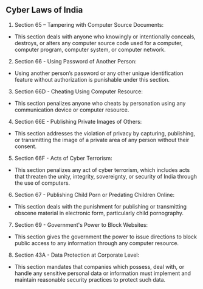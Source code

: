 ## Cyber Laws of India
1. Section 65 – Tampering with Computer Source Documents:
- This section deals with anyone who knowingly or intentionally conceals, destroys, or alters any computer source code used for a computer, computer program, computer system, or computer network.
2. Section 66 - Using Password of Another Person:
- Using another person’s password or any other unique identification feature without authorization is punishable under this section.
3. Section 66D - Cheating Using Computer Resource:
- This section penalizes anyone who cheats by personation using any communication device or computer resource.
4. Section 66E - Publishing Private Images of Others:
- This section addresses the violation of privacy by capturing, publishing, or transmitting the image of a private area of any person without their consent.
5. Section 66F - Acts of Cyber Terrorism:
- This section penalizes any act of cyber terrorism, which includes acts that threaten the unity, integrity, sovereignty, or security of India through the use of computers.
6. Section 67 - Publishing Child Porn or Predating Children Online:
- This section deals with the punishment for publishing or transmitting obscene material in electronic form, particularly child pornography.
7. Section 69 - Government's Power to Block Websites:
- This section gives the government the power to issue directions to block public access to any information through any computer resource.
8. Section 43A - Data Protection at Corporate Level:
- This section mandates that companies which possess, deal with, or handle any sensitive personal data or information must implement and maintain reasonable security practices to protect such data.
